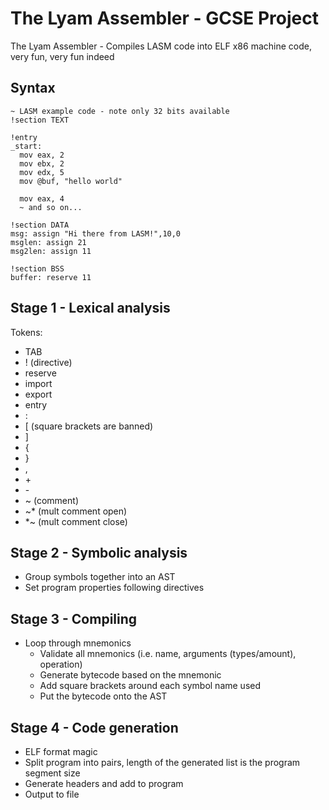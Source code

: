 # The Lyam Assembler - GCSE Project
The Lyam Assembler - Compiles LASM code into ELF x86 machine code, very fun, very fun indeed

## Syntax
```
~ LASM example code - note only 32 bits available
!section TEXT

!entry
_start:
  mov eax, 2
  mov ebx, 2
  mov edx, 5
  mov @buf, "hello world"

  mov eax, 4
  ~ and so on...

!section DATA
msg: assign "Hi there from LASM!",10,0
msglen: assign 21
msg2len: assign 11

!section BSS
buffer: reserve 11
```


## Stage 1 - Lexical analysis
Tokens:
- TAB
- ! (directive)
- reserve
- import
- export
- entry
- :
- [ (square brackets are banned)
- ]
- {
- }
- ,
- \+
- \-
- ~ (comment)
- ~* (mult comment open)
- *~ (mult comment close)

## Stage 2 - Symbolic analysis
- Group symbols together into an AST
- Set program properties following directives

## Stage 3 - Compiling
- Loop through mnemonics
  - Validate all mnemonics (i.e. name, arguments (types/amount), operation)
  - Generate bytecode based on the mnemonic
  - Add square brackets around each symbol name used
  - Put the bytecode onto the AST

## Stage 4 - Code generation
- ELF format magic
- Split program into pairs, length of the generated list is the program segment size
- Generate headers and add to program
- Output to file
